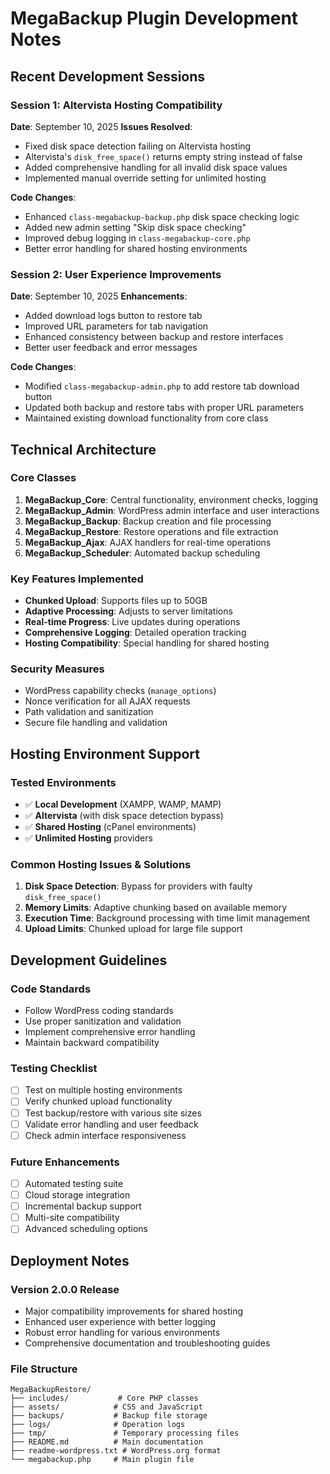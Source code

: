 # MegaBackup Plugin Development Notes

## Recent Development Sessions

### Session 1: Altervista Hosting Compatibility
**Date**: September 10, 2025
**Issues Resolved**:
- Fixed disk space detection failing on Altervista hosting
- Altervista's `disk_free_space()` returns empty string instead of false
- Added comprehensive handling for all invalid disk space values
- Implemented manual override setting for unlimited hosting

**Code Changes**:
- Enhanced `class-megabackup-backup.php` disk space checking logic
- Added new admin setting "Skip disk space checking"
- Improved debug logging in `class-megabackup-core.php`
- Better error handling for shared hosting environments

### Session 2: User Experience Improvements
**Date**: September 10, 2025
**Enhancements**:
- Added download logs button to restore tab
- Improved URL parameters for tab navigation
- Enhanced consistency between backup and restore interfaces
- Better user feedback and error messages

**Code Changes**:
- Modified `class-megabackup-admin.php` to add restore tab download button
- Updated both backup and restore tabs with proper URL parameters
- Maintained existing download functionality from core class

## Technical Architecture

### Core Classes
1. **MegaBackup_Core**: Central functionality, environment checks, logging
2. **MegaBackup_Admin**: WordPress admin interface and user interactions
3. **MegaBackup_Backup**: Backup creation and file processing
4. **MegaBackup_Restore**: Restore operations and file extraction
5. **MegaBackup_Ajax**: AJAX handlers for real-time operations
6. **MegaBackup_Scheduler**: Automated backup scheduling

### Key Features Implemented
- **Chunked Upload**: Supports files up to 50GB
- **Adaptive Processing**: Adjusts to server limitations
- **Real-time Progress**: Live updates during operations
- **Comprehensive Logging**: Detailed operation tracking
- **Hosting Compatibility**: Special handling for shared hosting

### Security Measures
- WordPress capability checks (`manage_options`)
- Nonce verification for all AJAX requests
- Path validation and sanitization
- Secure file handling and validation

## Hosting Environment Support

### Tested Environments
- ✅ **Local Development** (XAMPP, WAMP, MAMP)
- ✅ **Altervista** (with disk space detection bypass)
- ✅ **Shared Hosting** (cPanel environments)
- ✅ **Unlimited Hosting** providers

### Common Hosting Issues & Solutions
1. **Disk Space Detection**: Bypass for providers with faulty `disk_free_space()`
2. **Memory Limits**: Adaptive chunking based on available memory
3. **Execution Time**: Background processing with time limit management
4. **Upload Limits**: Chunked upload for large file support

## Development Guidelines

### Code Standards
- Follow WordPress coding standards
- Use proper sanitization and validation
- Implement comprehensive error handling
- Maintain backward compatibility

### Testing Checklist
- [ ] Test on multiple hosting environments
- [ ] Verify chunked upload functionality
- [ ] Test backup/restore with various site sizes
- [ ] Validate error handling and user feedback
- [ ] Check admin interface responsiveness

### Future Enhancements
- [ ] Automated testing suite
- [ ] Cloud storage integration
- [ ] Incremental backup support
- [ ] Multi-site compatibility
- [ ] Advanced scheduling options

## Deployment Notes

### Version 2.0.0 Release
- Major compatibility improvements for shared hosting
- Enhanced user experience with better logging
- Robust error handling for various environments
- Comprehensive documentation and troubleshooting guides

### File Structure
```
MegaBackupRestore/
├── includes/           # Core PHP classes
├── assets/            # CSS and JavaScript
├── backups/           # Backup file storage
├── logs/              # Operation logs
├── tmp/               # Temporary processing files
├── README.md          # Main documentation
├── readme-wordpress.txt # WordPress.org format
└── megabackup.php     # Main plugin file
```
